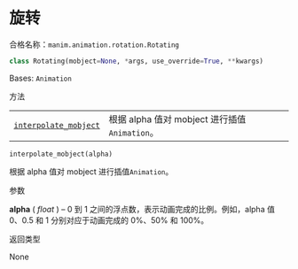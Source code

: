 # 旋转

合格名称：`manim.animation.rotation.Rotating`

```py
class Rotating(mobject=None, *args, use_override=True, **kwargs)
```

Bases: `Animation`

方法

|||
|-|-|
[`interpolate_mobject`]()|根据 alpha 值对 mobject 进行插值`Animation`。



`interpolate_mobject(alpha)`

根据 alpha 值对 mobject 进行插值`Animation`。

参数

**alpha** ( _float_ ) – 0 到 1 之间的浮点数，表示动画完成的比例。例如，alpha 值 0、0.5 和 1 分别对应于动画完成的 0%、50% 和 100%。

返回类型

None
